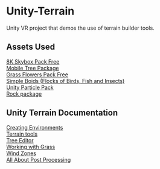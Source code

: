 # Unity-Terrain

Unity VR project that demos the use of terrain builder tools.

## Assets Used

<a target="_blank" href="https://assetstore.unity.com/packages/2d/textures-materials/sky/8k-skybox-pack-free-150926">8K Skybox Pack Free</a><br>
<a target="_blank" href="https://assetstore.unity.com/packages/3d/vegetation/trees/mobile-tree-package-18866">Mobile Tree Package</a><br>
<a target="_blank" href="https://assetstore.unity.com/packages/2d/textures-materials/nature/grass-flowers-pack-free-138810">Grass Flowers Pack Free</a><br>
<a target="_blank" href="https://assetstore.unity.com/packages/3d/characters/animals/simple-boids-flocks-of-birds-fish-and-insects-164188">Simple Boids (Flocks of Birds, Fish and Insects)</a><br>
<a target="_blank" href="https://assetstore.unity.com/packages/essentials/tutorial-projects/unity-particle-pack-127325">Unity Particle Pack</a><br>
<a target="_blank" href="https://assetstore.unity.com/packages/3d/props/exterior/rock-package-118182">Rock package</a><br>

## Unity Terrain Documentation

<a target="_blank" href="https://docs.unity3d.com/2020.3/Documentation/Manual/CreatingEnvironments.html#ScriptRef:Tree.html">Creating Environments</a><br>
<a target="_blank" href="https://docs.unity3d.com/Manual/terrain-Tools.html">Terrain tools</a><br>
<a target="_blank" href="https://docs.unity3d.com/2020.3/Documentation/Manual/class-Tree.html">Tree Editor</a><br>
<a target="_blank" href="https://docs.unity3d.com/2020.3/Documentation/Manual/terrain-Grass.html">Working with Grass</a><br>
<a target="_blank" href="https://docs.unity3d.com/2020.3/Documentation/Manual/class-WindZone.html">Wind Zones</a><br>
<a target="_blank" href="https://docs.unity3d.com/2020.1/Documentation/Manual/PostProcessingOverview.html">All About Post Processing</a>
